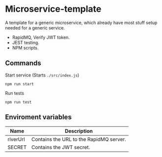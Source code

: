 # Microservice-template
A template for a generic microservice, which already have most stuff setup needed for a generic service.
- RapidMQ, Verify JWT token.
- JEST testing.
- NPM scripts.

## Commands
Start service (Starts `./src/index.js`)
```
npm run start
```

Run tests
```
npm run test
```

## Enviroment variables
| Name     | Description                             |
|----------|-----------------------------------------|
| riverUrl | Contains the URL to the RapidMQ server. |
| SECRET   | Contains the JWT secret.                |